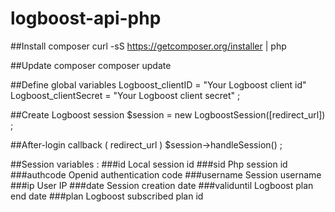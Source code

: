 # logboost-api-php

##Install composer
    curl -sS https://getcomposer.org/installer | php

##Update composer
    composer update

##Define global variables
    Logboost_clientID = "Your Logboost client id"
    Logboost_clientSecret = "Your Logboost client secret" ;

##Create Logboost session
    $session = new LogboostSession([redirect_url]) ;

##After-login callback ( redirect_url )
    $session->handleSession() ;

##Session variables :
###id
    Local session id
###sid
    Php session id
###authcode
    Openid authentication code
###username
    Session username
###ip
    User IP
###date
    Session creation date
###validuntil
    Logboost plan end date
###plan
    Logboost subscribed plan id